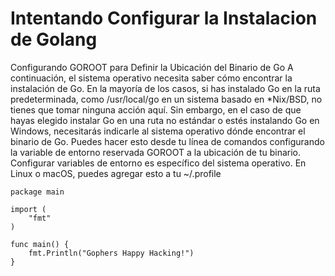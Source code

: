 # Intentando Configurar la Instalacion de Golang

Configurando GOROOT para Definir la Ubicación del Binario de Go
A continuación, el sistema operativo necesita saber cómo encontrar la instalación de Go. En la mayoría de los casos, si has instalado Go en la ruta predeterminada, como /usr/local/go en un sistema basado en *Nix/BSD, no tienes que tomar ninguna acción aquí. Sin embargo, en el caso de que hayas elegido instalar Go en una ruta no estándar o estés instalando Go en Windows, necesitarás indicarle al sistema operativo dónde encontrar el binario de Go.
Puedes hacer esto desde tu línea de comandos configurando la variable de entorno reservada GOROOT a la ubicación de tu binario. Configurar variables de entorno es específico del sistema operativo. En Linux o macOS, puedes agregar esto a tu ~/.profile



```golang
package main

import (
    "fmt"
)

func main() {
    fmt.Println("Gophers Happy Hacking!")
}
```
